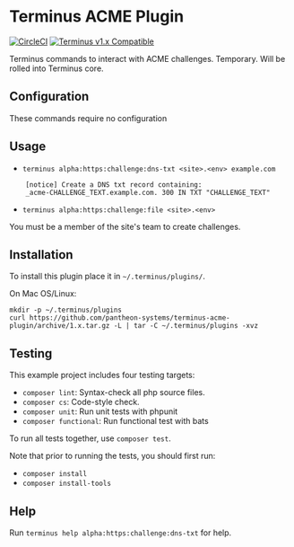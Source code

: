 # Terminus ACME Plugin

[![CircleCI](https://circleci.com/gh/pantheon-systems/terminus-acme-plugin.svg?style=shield)](https://circleci.com/gh/pantheon-systems/terminus-acme-plugin)
[![Terminus v1.x Compatible](https://img.shields.io/badge/terminus-v1.x-green.svg)](https://github.com/pantheon-systems/terminus-secrets-plugin/tree/1.x)

Terminus commands to interact with ACME challenges. Temporary. Will be rolled into Terminus core.

## Configuration

These commands require no configuration

## Usage
* `terminus alpha:https:challenge:dns-txt <site>.<env> example.com`
```
    [notice] Create a DNS txt record containing:
    _acme-CHALLENGE_TEXT.example.com. 300 IN TXT "CHALLENGE_TEXT"
```
* `terminus alpha:https:challenge:file <site>.<env>`

You must be a member of the site's team to create challenges.

## Installation
To install this plugin place it in `~/.terminus/plugins/`.

On Mac OS/Linux:
```
mkdir -p ~/.terminus/plugins
curl https://github.com/pantheon-systems/terminus-acme-plugin/archive/1.x.tar.gz -L | tar -C ~/.terminus/plugins -xvz
```

## Testing
This example project includes four testing targets:

* `composer lint`: Syntax-check all php source files.
* `composer cs`: Code-style check.
* `composer unit`: Run unit tests with phpunit
* `composer functional`: Run functional test with bats

To run all tests together, use `composer test`.

Note that prior to running the tests, you should first run:
* `composer install`
* `composer install-tools`

## Help
Run `terminus help alpha:https:challenge:dns-txt` for help.
